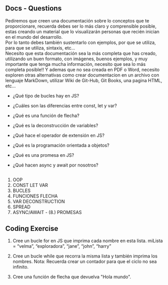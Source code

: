 
## Docs - Questions
Pediremos que creen una documentación sobre lo conceptos que te proporcionare, recuerda debes ser lo más claro y comprensible posible, estas creando un material que lo visualizarán personas que recién inician en el mundo del desarrollo.  
Por lo tanto debes también sustentarlo con ejemplos, por que se utiliza, para que se utiliza, sintaxis, etc…   
Necesito que esta documentación sea la más completa que has creado, utilizando un buen formato, con imágenes, buenos ejemplos, y muy importante que tenga mucha información, necesito que sea lo más completa posible!! Y ademas que no sea creada en PDF o Word, necesito exploren otras alternativas como crear documentacion en un archivo con lenguaje MarkDown, utilizar Wiki de Git-Hub, Git Books, una pagina HTML, etc… 

* ¿Qué tipo de bucles hay en JS?

* ¿Cuáles son las diferencias entre const, let y var?

* ¿Qué es una función de flecha?

* ¿Qué es la deconstrucción de variables?

* ¿Qué hace el operador de extensión en JS?

* ¿Qué es la programación orientada a objetos?

* ¿Qué es una promesa en JS?

* ¿Qué hacen async y await por nosotros?


## 
1. OOP
2. CONST LET VAR
3. BUCLES
4. FUNCIONES FLECHA
5. VAR DECONSTRUCTION
6. SPREAD
7. ASYNC/AWAIT - (8.) PROMESAS

## Coding Exercise

1. Cree un bucle for en JS que imprima cada nombre en esta lista. miLista = “velma”, “exploradora”, “jane”, “john”, “harry”

2. Cree un bucle while que recorra la misma lista y también imprima los nombres. Nota: Recuerda crear un contador para que el ciclo no sea infinito.

3. Cree una función de flecha que devuelva "Hola mundo".

